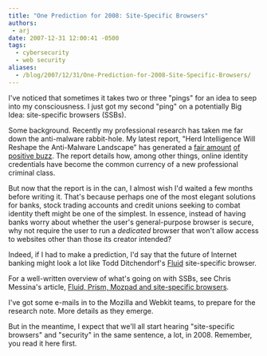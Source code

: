 ```yaml
---
title: "One Prediction for 2008: Site-Specific Browsers"
authors:
 - arj
date: 2007-12-31 12:00:41 -0500
tags:
  - cybersecurity
  - web security
aliases:
  - /blog/2007/12/31/One-Prediction-for-2008-Site-Specific-Browsers/
---
```

I've noticed that sometimes it takes two or three "pings" for an idea to seep into my consciousness.  I just got my second "ping" on a potentially Big Idea: site-specific browsers (SSBs).

<!--more-->

Some background. Recently my professional research has taken me far down the anti-malware rabbit-hole. My latest report, "Herd Intelligence Will Reshape the Anti-Malware Landscape" has generated a [fair amount](http://rationalsecurity.typepad.com/blog/2007/12/thinning-the-he.html) [of](http://www.stillsecureafteralltheseyears.com/ashimmy/2007/12/it-security-lev.html) [positive buzz](http://www.stillsecureafteralltheseyears.com/ashimmy/2007/12/the-herd-approa.html). The report details how, among other things, online identity credentials have become the common currency of a new professional criminal class.

But now that the report is in the can, I almost wish I'd waited a few months before writing it. That's because perhaps one of the most elegant solutions for banks, stock trading accounts and credit unions seeking to combat identity theft might be one of the simplest. In essence, instead of having banks worry about whether the user's general-purpose browser is secure, why not require the user to run a _dedicated_ browser that won't allow access to websites other than those its creator intended?

Indeed, if I had to make a prediction, I'd say that the future of Internet banking might look a lot like Todd Ditchendorf's [Fluid](http://fluidapp.com/) site-specific browser.

For a well-written overview of what's going on with SSBs, see Chris Messina's article, [Fluid, Prism, Mozpad and site-specific browsers](http://factoryjoe.com/blog/2007/10/23/site-specific-browsers-and-greasekit/).

I've got some e-mails in to the Mozilla and Webkit teams, to prepare for the research note. More details as they emerge.

But in the meantime, I expect that we'll all start hearing "site-specific browsers" and "security" in the same sentence, a lot, in 2008. Remember, you read it here first.
